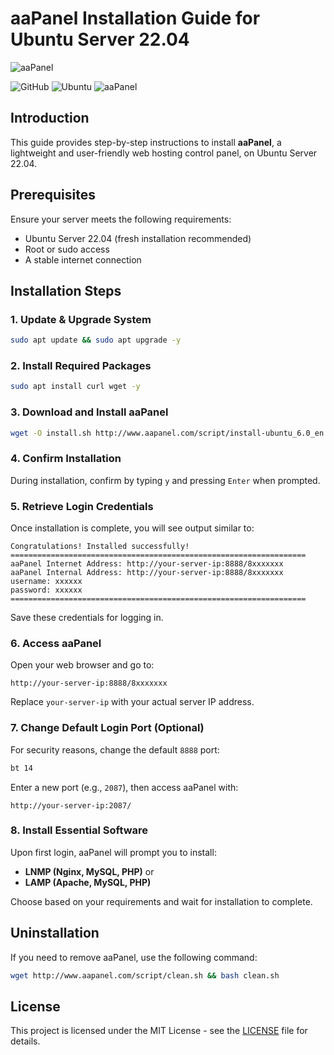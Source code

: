 # aaPanel Installation Guide for Ubuntu Server 22.04

![aaPanel](https://www.aapanel.com/images/logo.png)

![GitHub](https://img.shields.io/github/license/your-repo/your-project)
![Ubuntu](https://img.shields.io/badge/Ubuntu-22.04-orange)
![aaPanel](https://img.shields.io/badge/aaPanel-Latest-brightgreen)

## Introduction
This guide provides step-by-step instructions to install **aaPanel**, a lightweight and user-friendly web hosting control panel, on Ubuntu Server 22.04.

## Prerequisites
Ensure your server meets the following requirements:
- Ubuntu Server 22.04 (fresh installation recommended)
- Root or sudo access
- A stable internet connection

## Installation Steps

### 1. Update & Upgrade System
```bash
sudo apt update && sudo apt upgrade -y
```

### 2. Install Required Packages
```bash
sudo apt install curl wget -y
```

### 3. Download and Install aaPanel
```bash
wget -O install.sh http://www.aapanel.com/script/install-ubuntu_6.0_en.sh && sudo bash install.sh
```

### 4. Confirm Installation
During installation, confirm by typing `y` and pressing `Enter` when prompted.

### 5. Retrieve Login Credentials
Once installation is complete, you will see output similar to:
```
Congratulations! Installed successfully!
==================================================================
aaPanel Internet Address: http://your-server-ip:8888/8xxxxxxx
aaPanel Internal Address: http://your-server-ip:8888/8xxxxxxx
username: xxxxxx
password: xxxxxx
==================================================================
```
Save these credentials for logging in.

### 6. Access aaPanel
Open your web browser and go to:
```
http://your-server-ip:8888/8xxxxxxx
```
Replace `your-server-ip` with your actual server IP address.

### 7. Change Default Login Port (Optional)
For security reasons, change the default `8888` port:
```bash
bt 14
```
Enter a new port (e.g., `2087`), then access aaPanel with:
```
http://your-server-ip:2087/
```

### 8. Install Essential Software
Upon first login, aaPanel will prompt you to install:
- **LNMP (Nginx, MySQL, PHP)** or
- **LAMP (Apache, MySQL, PHP)**

Choose based on your requirements and wait for installation to complete.

## Uninstallation
If you need to remove aaPanel, use the following command:
```bash
wget http://www.aapanel.com/script/clean.sh && bash clean.sh
```

## License
This project is licensed under the MIT License - see the [LICENSE](LICENSE) file for details.

